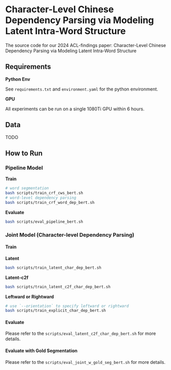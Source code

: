 # Character-Level Chinese Dependency Parsing via Modeling Latent Intra-Word Structure

The source code for our 2024 ACL-findings paper: Character-Level Chinese Dependency Parsing via Modeling Latent Intra-Word Structure

## Requirements

**Python Env**

See `requirements.txt` and `environment.yaml` for the python environment.

**GPU**

All experiments can be run on a single 1080Ti GPU within 6 hours.

## Data

TODO

<!-- ### Stanford Dependencies

### Penn2Malt -->

## How to Run

### Pipeline Model

**Train**

```bash
# word segmentation
bash scripts/train_crf_cws_bert.sh
# word-level dependency parsing
bash scripts/train_crf_word_dep_bert.sh
```

**Evaluate**

```bash
bash scripts/eval_pipeline_bert.sh
```

### Joint Model (Character-level Dependency Parsing)

#### Train

**Latent**

```bash
bash scripts/train_latent_char_dep_bert.sh
```

**Latent-c2f**

```bash
bash scripts/train_latent_c2f_char_dep_bert.sh
```

**Leftward or Rightward**

```bash
# use `--orientation` to specify leftward or rightward
bash scripts/train_explicit_char_dep_bert.sh
```

#### Evaluate

Please refer to the `scripts/eval_latent_c2f_char_dep_bert.sh` for more details.


#### Evaluate with Gold Segmentation

Please refer to the `scripts/eval_joint_w_gold_seg_bert.sh` for more details.










